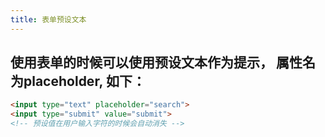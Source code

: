 ```yaml
---
title: 表单预设文本
---
```


## 使用表单的时候可以使用预设文本作为提示， 属性名为placeholder, 如下：
```html
<input type="text" placeholder="search">
<input type="submit" value="submit">
<!-- 预设值在用户输入字符的时候会自动消失 -->
```	
